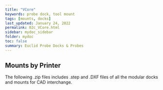 ```yaml
---
title: "VCore"
keywords: probe dock, tool mount
tags: [mounts, docks]
last_updated: January 24, 2022
permalink: 02c_VCore.html
sidebar: mydoc_sidebar
folder: mydoc
toc: false
summary: Euclid Probe Docks & Probes 
---
```


## Mounts by Printer

The following .zip files includes .step and .DXF files of all the modular docks and mounts for CAD interchange.
